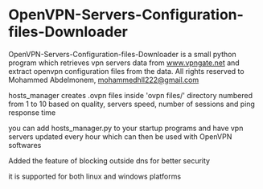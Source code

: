 # OpenVPN-Servers-Configuration-files-Downloader

OpenVPN-Servers-Configuration-files-Downloader is a small python program which retrieves vpn servers data from www.vpngate.net and extract openvpn configuration files from the data. All rights reserved to Mohammed Abdelmonem, mohammedhll222@gmail.com

hosts_manager creates .ovpn files inside 'ovpn files/' directory numbered from 1 to 10 based on quality, servers speed, number of sessions and ping response time

you can add hosts_manager.py to your startup programs and have vpn servers updated every hour which can then be used with OpenVPN softwares

Added the feature of blocking outside dns for better security

it is supported for both linux and windows platforms
